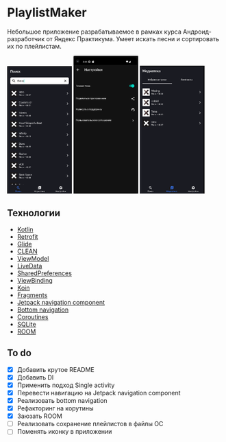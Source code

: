 # PlaylistMaker

Небольшое приложение разрабатываемое в рамках курса Андроид-разработчик от Яндекс Практикума. 
Умеет искать песни и сортировать их по плейлистам. 

<img src="https://github.com/Markamadeos/playlist-maker/blob/dev/screenshots/screenshot1.png" width=30% height=30%> <img src="https://github.com/Markamadeos/playlist-maker/blob/dev/screenshots/screenshot2.png" width=30% height=30%> <img src="https://github.com/Markamadeos/playlist-maker/blob/dev/screenshots/screenshot3.png" width=30% height=30%>

## Технологии
- [Kotlin](https://kotlinlang.org/)
- [Retrofit](https://square.github.io/retrofit/)
- [Glide](https://github.com/bumptech/glide)
- [CLEAN](https://blog.cleancoder.com/uncle-bob/2012/08/13/the-clean-architecture.html)
- [ViewModel](https://developer.android.com/topic/libraries/architecture/viewmodel)
- [LiveData](https://developer.android.com/topic/libraries/architecture/livedata)
- [SharedPreferences](https://developer.android.com/reference/android/content/SharedPreferences)
- [ViewBinding](https://developer.android.com/topic/libraries/view-binding)
- [Koin](https://insert-koin.io/)
- [Fragments](https://developer.android.com/guide/fragments)
- [Jetpack navigation component](https://developer.android.com/guide/navigation)
- [Bottom navigation](https://m2.material.io/components/bottom-navigation/android)
- [Сoroutines](https://kotlinlang.org/docs/coroutines-overview.html)
- [SQLite](https://developer.android.com/training/data-storage/sqlite)
- [ROOM](https://developer.android.com/training/data-storage/room)

## To do
- [x] Добавить крутое README
- [x] Добавить DI
- [x] Применить подход Single activity
- [x] Перевести навигацию на Jetpack navigation component
- [x] Реализовать bottom navigation
- [x] Рефакторинг на корутины
- [x] Заюзать ROOM
- [ ] Реализовать сохранение плейлистов в файлы ОС
- [ ] Поменять иконку в приложении